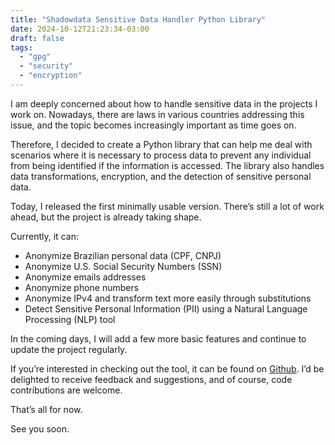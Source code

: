 ```yaml
---
title: "Shadowdata Sensitive Data Handler Python Library"
date: 2024-10-12T21:23:34-03:00
draft: false
tags:
  - "gpg"
  - "security"
  - "encryption"
---
```


I am deeply concerned about how to handle sensitive data in the projects I work on. Nowadays, there are laws in various countries addressing this issue, and the topic becomes increasingly important as time goes on.

Therefore, I decided to create a Python library that can help me deal with scenarios where it is necessary to process data to prevent any individual from being identified if the information is accessed. The library also handles data transformations, encryption, and the detection of sensitive personal data.

Today, I released the first minimally usable version. There’s still a lot of work ahead, but the project is already taking shape.

Currently, it can:

* Anonymize Brazilian personal data (CPF, CNPJ)
* Anonymize U.S. Social Security Numbers (SSN)
* Anonymize emails addresses
* Anonymize phone numbers
* Anonymize IPv4 and transform text more easily through substitutions
* Detect Sensitive Personal Information (PII) using a Natural Language Processing (NLP) tool

In the coming days, I will add a few more basic features and continue to update the project regularly.

If you’re interested in checking out the tool, it can be found on [Github](https://github.com/adlermedrado/ShadowData). I’d be delighted to receive feedback and suggestions, and of course, code contributions are welcome.

That’s all for now.

See you soon.
